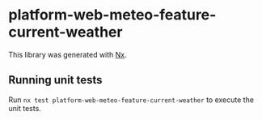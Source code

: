 # platform-web-meteo-feature-current-weather

This library was generated with [Nx](https://nx.dev).

## Running unit tests

Run `nx test platform-web-meteo-feature-current-weather` to execute the unit tests.
